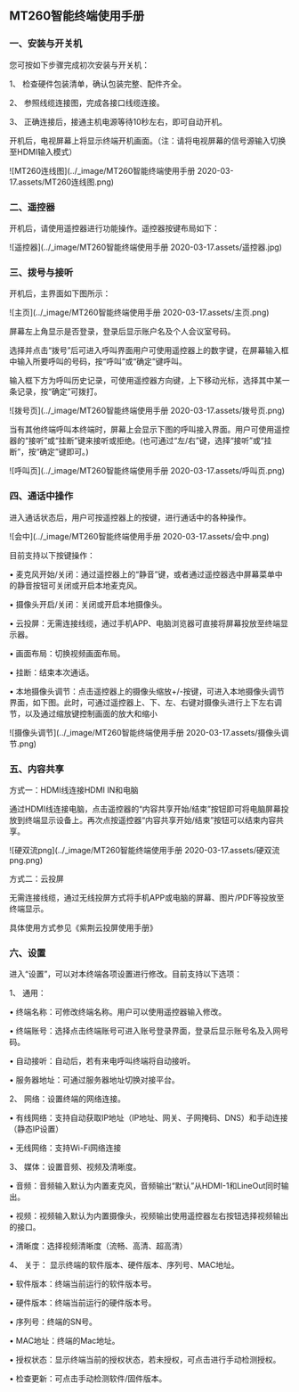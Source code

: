 ## MT260智能终端使用手册

### 一、安装与开关机

您可按如下步骤完成初次安装与开关机：

1、 检查硬件包装清单，确认包装完整、配件齐全。

2、 参照线缆连接图，完成各接口线缆连接。

3、 正确连接后，接通主机电源等待10秒左右，即可自动开机。

开机后，电视屏幕上将显示终端开机画面。（注：请将电视屏幕的信号源输入切换至HDMI输入模式）

![MT260连线图](../_image/MT260智能终端使用手册 2020-03-17.assets/MT260连线图.png)



### 二、遥控器

开机后，请使用遥控器进行功能操作。遥控器按键布局如下：

![遥控器](../_image/MT260智能终端使用手册 2020-03-17.assets/遥控器.jpg)



### 三、拨号与接听

开机后，主界面如下图所示：

![主页](../_image/MT260智能终端使用手册 2020-03-17.assets/主页.png)

屏幕左上角显示是否登录，登录后显示账户名及个人会议室号码。

选择并点击“拨号”后可进入呼叫界面用户可使用遥控器上的数字键，在屏幕输入框中输入所要呼叫的号码，按“呼叫”或“确定”键呼叫。

输入框下方为呼叫历史记录，可使用遥控器方向键，上下移动光标，选择其中某一条记录，按“确定”可拨打。

![拨号页](../_image/MT260智能终端使用手册 2020-03-17.assets/拨号页.png)

当有其他终端呼叫本终端时，屏幕上会显示下图的呼叫接入界面。用户可使用遥控器的“接听”或“挂断”键来接听或拒绝。(也可通过“左/右”键，选择“接听”或“挂断”，按“确定”键即可。)

![呼叫页](../_image/MT260智能终端使用手册 2020-03-17.assets/呼叫页.png)



### 四、通话中操作

进入通话状态后，用户可按遥控器上的按键，进行通话中的各种操作。

![会中](../_image/MT260智能终端使用手册 2020-03-17.assets/会中.png)

目前支持以下按键操作：

• 麦克风开始/关闭：通过遥控器上的“静音”键，或者通过遥控器选中屏幕菜单中的静音按钮可关闭或开启本地麦克风。

• 摄像头开启/关闭：关闭或开启本地摄像头。

• 云投屏：无需连接线缆，通过手机APP、电脑浏览器可直接将屏幕投放至终端显示器。

• 画面布局：切换视频画面布局。

• 挂断：结束本次通话。

• 本地摄像头调节：点击遥控器上的摄像头缩放+/-按键，可进入本地摄像头调节界面，如下图。此时，可通过遥控器上、下、左、右键对摄像头进行上下左右调节，以及通过缩放键控制画面的放大和缩小

![摄像头调节](../_image/MT260智能终端使用手册 2020-03-17.assets/摄像头调节.png)



### 五、内容共享

方式一：HDMI线连接HDMI IN和电脑

通过HDMI线连接电脑，点击遥控器的“内容共享开始/结束”按钮即可将电脑屏幕投放到终端显示设备上。再次点按遥控器“内容共享开始/结束”按钮可以结束内容共享。

![硬双流png](../_image/MT260智能终端使用手册 2020-03-17.assets/硬双流png.png)

方式二：云投屏

无需连接线缆，通过无线投屏方式将手机APP或电脑的屏幕、图片/PDF等投放至终端显示。

具体使用方式参见《紫荆云投屏使用手册》



### 六、设置

进入“设置”，可以对本终端各项设置进行修改。目前支持以下选项：

1、 通用：

• 终端名称：可修改终端名称。用户可以使用遥控器输入修改。

• 终端账号：选择点击终端账号可进入账号登录界面，登录后显示账号名及入网号码。

• 自动接听：自动后，若有来电呼叫终端将自动接听。

• 服务器地址：可通过服务器地址切换对接平台。

2、 网络：设置终端的网络连接。

• 有线网络：支持自动获取IP地址（IP地址、网关、子网掩码、DNS）和手动连接（静态IP设置）

• 无线网络：支持Wi-Fi网络连接

3、 媒体：设置音频、视频及清晰度。

• 音频：音频输入默认为内置麦克风，音频输出“默认”从HDMI-1和LineOut同时输出。

• 视频：视频输入默认为内置摄像头，视频输出使用遥控器左右按钮选择视频输出的接口。

• 清晰度：选择视频清晰度（流畅、高清、超高清）

4、 关于： 显示终端的软件版本、硬件版本、序列号、MAC地址。

• 软件版本：终端当前运行的软件版本号。

• 硬件版本：终端当前运行的硬件版本号。

• 序列号：终端的SN号。

• MAC地址：终端的Mac地址。

• 授权状态：显示终端当前的授权状态，若未授权，可点击进行手动检测授权。

• 检查更新：可点击手动检测软件/固件版本。